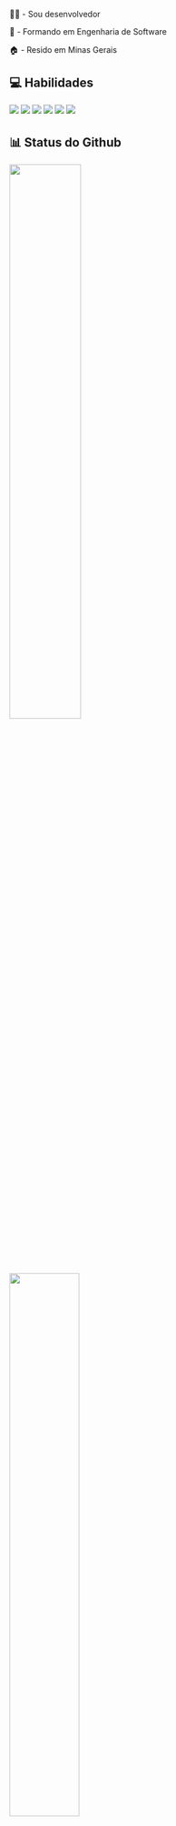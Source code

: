 <!-- <h3>Olá, seja muito bem vindo ao meu GitHub</h3> -->

<p>👨‍💻 - Sou desenvolvedor</p>
<p>🏫 - Formando em Engenharia de Software</p>
<p>🏠 - Resido em Minas Gerais</p>

##  💻 Habilidades
<p>
<img src="https://img.shields.io/badge/javascript-%23323330.svg?style=for-the-badge&logo=javascript&logoColor=%23F7DF1E" style="margin-bottom: 4px;" altura="30px">
<img src="https://img.shields.io/badge/html5-%23E34F26.svg?style=for-the-badge&logo=html5&logoColor=white" style="margin-bottom: 4px;" altura="30px">
<img src="https://img.shields.io/badge/css3-%231572B6.svg?style=for-the-badge&logo=css3&logoColor=white" style="margin-bottom: 4px;" altura="30px">
<img src="https://img.shields.io/badge/node.js-6DA55F?style=for-the-badge&logo=node.js&logoColor=white" style="margin-bottom: 4px;" altura="30px">
<img src="https://img.shields.io/badge/git-%23F05033.svg?style=for-the-badge&logo=git&logoColor=white" style="margin-bottom: 4px;" altura="30px">
<img src="https://img.shields.io/badge/Linux-FCC624?style=for-the-badge&logo=linux&logoColor=black" style="margin-bottom: 4px;" altura="30px">
</p>

##  📊 Status do Github

<div aling="center">
  <img width="50%" src="https://github-readme-stats.vercel.app/api?username=Pichitelle&show_icons=true&theme=dark&include_all_commits=true&count_private=true"/>
  <img width="49.5%" src="https://github-readme-stats.vercel.app/api/top-langs/?username=Pichitelle&layout=compact&langs_count=7&theme=dark"/>
</div>
  
##  👥 Entre em contato
<p>
<a href="https://www.linkedin.com/in/wellington-pichitelle-86380820a/"><img src="https://img.shields.io/badge/linkedin-%230077B5.svg?style=for-the-badge&logo=linkedin&logoColor=white" style="margin-bottom: 4px;" altura="30px" target="_blank"></a>
</p>
